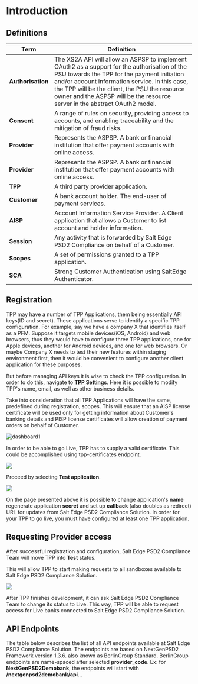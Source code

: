 # Introduction

## Definitions


Term | Definition
---------|----------
 **Authorisation** | The XS2A API will allow an ASPSP to implement OAuth2 as a support for the authorisation of the PSU towards the TPP for the payment initiation and/or account information service. In this case, the TPP will be the client, the PSU the resource owner and the ASPSP will be the resource server in the abstract OAuth2 model. |
 **Consent** | A range of rules on security, providing access to accounts, and enabling traceability and the mitigation of fraud risks. |
 **Provider** | Represents the ASPSP. A bank or financial institution that offer payment accounts with online access. |
 | **Provider** | Represents the ASPSP. A bank or financial institution that offer payment accounts with online access. |
| **TPP** | A third party provider application. |
| **Customer** | A bank account holder. The end-user of payment services. |
| **AISP** | Account Information Service Provider. A Client application that allows a Customer to list account and holder information. |
| **Session** | Any activity that is forwarded by Salt Edge PSD2 Compliance on behalf of a Customer. |
| **Scopes** | A set of permissions granted to a TPP application. |
| **SCA** | Strong Customer Authentication using SaltEdge Authenticator. |


## Registration

TPP may have a number of TPP Applications, them being essentially API keys(ID and secret). These applications serve to identify a specific TPP configuration. For example, say we have a company X that identifies itself as a PFM. Suppose it targets mobile devices(iOS, Android) and web browsers, thus they would have to configure three TPP applications, one for Apple devices, another for Android devices, and one for web browsers. Or maybe Company X needs to test their new features within staging environment first, then it would be convenient to configure another client application for these purposes.

But before managing API keys it is wise to check the TPP configuration. In order to do this, navigate to **[TPP Settings](https://priora.saltedge.com/clients/settings)**. Here it is possible to modify TPP's name, email, as well as other business details.

Take into consideration that all TPP Applications will have the same, predefined during registration, scopes. This will ensure that an AISP license certificate will be used only for getting information about Customer's banking details and PISP license certificates will allow creation of payment orders on behalf of Customer.

![dashboard1](https://priora.saltedge.com/assets/client_docs/client_details-a48e46f2276fdc6be8e04cb205b06ce5eff5c169a6bdb78632a694969d18c005.jpg)

In order to be able to go Live, TPP has to supply a valid certificate. This could be accomplished using tpp-certificates endpoint.

![](https://priora.saltedge.com/assets/client_docs/certificates-c68d0e283491d1497fa86bd66b222344228bfa831a9f73f952d981c3679dff9f.jpg)

Proceed by selecting **Test application**.

![](https://priora.saltedge.com/assets/client_docs/application_details-087a29ff3ff84c3be379d73331eb0f68b3b3d1494ac3ad85436d99694c2cd787.jpg)

On the page presented above it is possible to change application's **name** regenerate application **secret** and set up **callback** (also doubles as redirect) URL for updates from Salt Edge PSD2 Compliance Solution. In order for your TPP to go live, you must have configured at least one TPP application.


## Requesting Provider access

After successful registration and configuration, Salt Edge PSD2 Compliance Team will move TPP into **Test** status.

This will allow TPP to start making requests to all sandboxes available to Salt Edge PSD2 Compliance Solution.

![](https://priora.saltedge.com/assets/client_docs/provider_management-95a9c69712e3307138390d4d920324b6bd3d88974a77d61ad6067ae0d40d6e66.jpg)

After TPP finishes development, it can ask Salt Edge PSD2 Compliance Team to change its status to Live. This way, TPP will be able to request access for Live banks connected to Salt Edge PSD2 Compliance Solution.

## API Endpoints

The table below describes the list of all API endpoints available at Salt Edge PSD2 Compliance Solution. The endpoints are based on NextGenPSD2 Framework version 1.3.6. also known as BerlinGroup Standard. BerlinGroup endpoints are name-spaced after selected **provider_code**. Ex: for **NextGenPSD2Demobank**, the endpoints will start with **/nextgenpsd2demobank/api**...


